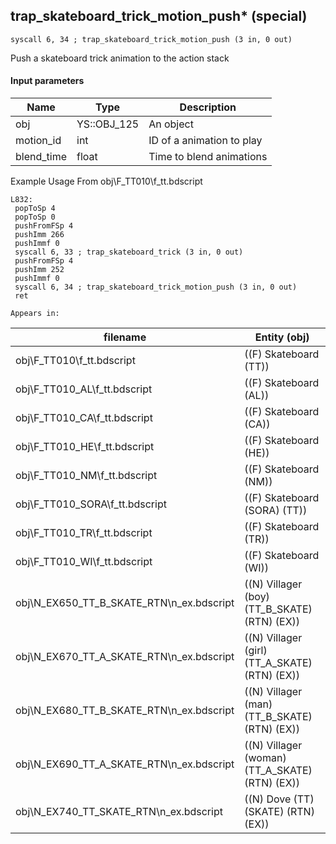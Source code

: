 ## trap_skateboard_trick_motion_push* (special)

`syscall 6, 34 ; trap_skateboard_trick_motion_push (3 in, 0 out)`

Push a skateboard trick animation to the action stack

#### Input parameters
| Name | Type | Description
|------|------|------------
| obj   | YS::OBJ_125   | An object
| motion_id   | int   | ID of a animation to play
| blend_time   | float   | Time to blend animations


Example Usage From obj\F_TT010\f_tt.bdscript
```plaintext
L832:
 popToSp 4
 popToSp 0
 pushFromFSp 4
 pushImm 266
 pushImmf 0
 syscall 6, 33 ; trap_skateboard_trick (3 in, 0 out)
 pushFromFSp 4
 pushImm 252
 pushImmf 0
 syscall 6, 34 ; trap_skateboard_trick_motion_push (3 in, 0 out)
 ret
```





	Appears in:
| filename | Entity (obj)
|----------|-------------
| obj\F_TT010\f_tt.bdscript       | ((F) Skateboard (TT))          
| obj\F_TT010_AL\f_tt.bdscript       | ((F) Skateboard (AL))          
| obj\F_TT010_CA\f_tt.bdscript       | ((F) Skateboard (CA))          
| obj\F_TT010_HE\f_tt.bdscript       | ((F) Skateboard (HE))          
| obj\F_TT010_NM\f_tt.bdscript       | ((F) Skateboard (NM))          
| obj\F_TT010_SORA\f_tt.bdscript       | ((F) Skateboard (SORA) (TT))          
| obj\F_TT010_TR\f_tt.bdscript       | ((F) Skateboard (TR))          
| obj\F_TT010_WI\f_tt.bdscript       | ((F) Skateboard (WI))          
| obj\N_EX650_TT_B_SKATE_RTN\n_ex.bdscript       | ((N) Villager (boy) (TT_B_SKATE) (RTN) (EX))          
| obj\N_EX670_TT_A_SKATE_RTN\n_ex.bdscript       | ((N) Villager (girl) (TT_A_SKATE) (RTN) (EX))          
| obj\N_EX680_TT_B_SKATE_RTN\n_ex.bdscript       | ((N) Villager (man) (TT_B_SKATE) (RTN) (EX))          
| obj\N_EX690_TT_A_SKATE_RTN\n_ex.bdscript       | ((N) Villager (woman) (TT_A_SKATE) (RTN) (EX))          
| obj\N_EX740_TT_SKATE_RTN\n_ex.bdscript       | ((N) Dove (TT) (SKATE) (RTN) (EX))          



